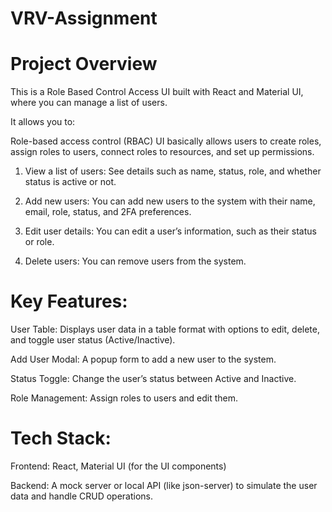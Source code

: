 # VRV-Assignment
 
# Project Overview
This is a Role Based Control Access UI built with React and Material UI, where you can manage a list of users.

It allows you to:

Role-based access control (RBAC) UI basically allows users to create roles, assign roles to users, connect roles to resources, and set up permissions.
1. View a list of users: See details such as name, status, role, and whether status is active or not.

2. Add new users: You can add new users to the system with their name, email, role, status, and 2FA preferences.

3. Edit user details: You can edit a user’s information, such as their status or role.

4. Delete users: You can remove users from the system.

# Key Features:
User Table: Displays user data in a table format with options to edit, delete, and toggle user status (Active/Inactive).

Add User Modal: A popup form to add a new user to the system.

Status Toggle: Change the user’s status between Active and Inactive.

Role Management: Assign roles to users and edit them.

# Tech Stack:
Frontend: React, Material UI (for the UI components)

Backend: A mock server or local API (like json-server) to simulate the user data and handle CRUD operations.
